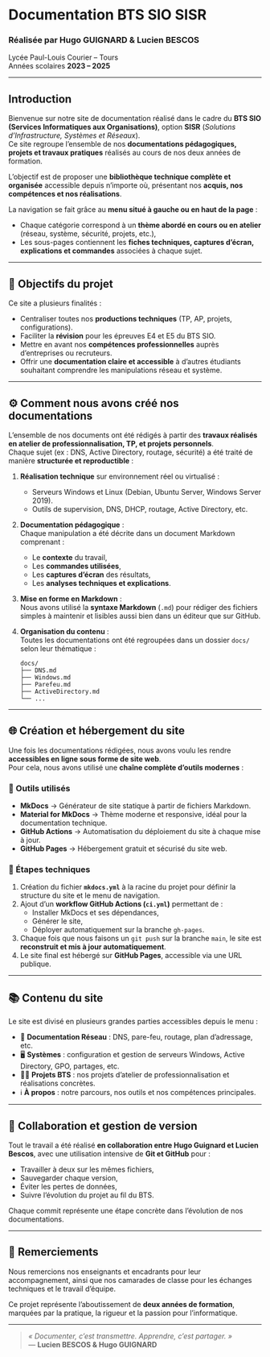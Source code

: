 # Documentation BTS SIO SISR  
### Réalisée par **Hugo GUIGNARD** & **Lucien BESCOS**

Lycée Paul-Louis Courier – Tours  
Années scolaires **2023 – 2025**

---

## Introduction

Bienvenue sur notre site de documentation réalisé dans le cadre du **BTS SIO (Services Informatiques aux Organisations)**, option **SISR** (*Solutions d’Infrastructure, Systèmes et Réseaux*).  
Ce site regroupe l’ensemble de nos **documentations pédagogiques, projets et travaux pratiques** réalisés au cours de nos deux années de formation.

L’objectif est de proposer une **bibliothèque technique complète et organisée** accessible depuis n’importe où, présentant nos **acquis, nos compétences et nos réalisations**.

La navigation se fait grâce au **menu situé à gauche ou en haut de la page** :  
- Chaque catégorie correspond à un **thème abordé en cours ou en atelier** (réseau, système, sécurité, projets, etc.),  
- Les sous-pages contiennent les **fiches techniques, captures d’écran, explications et commandes** associées à chaque sujet.

---

## 🧠 Objectifs du projet

Ce site a plusieurs finalités :

- Centraliser toutes nos **productions techniques** (TP, AP, projets, configurations).  
- Faciliter la **révision** pour les épreuves E4 et E5 du BTS SIO.  
- Mettre en avant nos **compétences professionnelles** auprès d’entreprises ou recruteurs.  
- Offrir une **documentation claire et accessible** à d’autres étudiants souhaitant comprendre les manipulations réseau et système.

---

## ⚙️ Comment nous avons créé nos documentations

L’ensemble de nos documents ont été rédigés à partir des **travaux réalisés en atelier de professionnalisation, TP, et projets personnels**.  
Chaque sujet (ex : DNS, Active Directory, routage, sécurité) a été traité de manière **structurée et reproductible** :

1. **Réalisation technique** sur environnement réel ou virtualisé :  
   - Serveurs Windows et Linux (Debian, Ubuntu Server, Windows Server 2019).  
   - Outils de supervision, DNS, DHCP, routage, Active Directory, etc.

2. **Documentation pédagogique** :  
   Chaque manipulation a été décrite dans un document Markdown comprenant :
   - Le **contexte** du travail,  
   - Les **commandes utilisées**,  
   - Les **captures d’écran** des résultats,  
   - Les **analyses techniques et explications**.

3. **Mise en forme en Markdown** :  
   Nous avons utilisé la **syntaxe Markdown** (`.md`) pour rédiger des fichiers simples à maintenir et lisibles aussi bien dans un éditeur que sur GitHub.

4. **Organisation du contenu** :  
   Toutes les documentations ont été regroupées dans un dossier `docs/` selon leur thématique :
   ```
   docs/
   ├── DNS.md
   ├── Windows.md
   ├── Parefeu.md
   ├── ActiveDirectory.md
   └── ...
   ```

---

## 🌐 Création et hébergement du site

Une fois les documentations rédigées, nous avons voulu les rendre **accessibles en ligne sous forme de site web**.  
Pour cela, nous avons utilisé une **chaîne complète d’outils modernes** :

### 🔧 Outils utilisés
- **MkDocs** → Générateur de site statique à partir de fichiers Markdown.  
- **Material for MkDocs** → Thème moderne et responsive, idéal pour la documentation technique.  
- **GitHub Actions** → Automatisation du déploiement du site à chaque mise à jour.  
- **GitHub Pages** → Hébergement gratuit et sécurisé du site web.

### 🧩 Étapes techniques
1. Création du fichier **`mkdocs.yml`** à la racine du projet pour définir la structure du site et le menu de navigation.  
2. Ajout d’un **workflow GitHub Actions (`ci.yml`)** permettant de :
   - Installer MkDocs et ses dépendances,
   - Générer le site,
   - Déployer automatiquement sur la branche `gh-pages`.  
3. Chaque fois que nous faisons un `git push` sur la branche `main`, le site est **reconstruit et mis à jour automatiquement**.  
4. Le site final est hébergé sur **GitHub Pages**, accessible via une URL publique.

---

## 📚 Contenu du site

Le site est divisé en plusieurs grandes parties accessibles depuis le menu :

- 📡 **Documentation Réseau** : DNS, pare-feu, routage, plan d’adressage, etc.  
- 🖥️ **Systèmes** : configuration et gestion de serveurs Windows, Active Directory, GPO, partages, etc.  
- 🧑‍💻 **Projets BTS** : nos projets d’atelier de professionnalisation et réalisations concrètes.  
- ℹ️ **À propos** : notre parcours, nos outils et nos compétences principales.

---

## 🤝 Collaboration et gestion de version

Tout le travail a été réalisé **en collaboration entre Hugo Guignard et Lucien Bescos**, avec une utilisation intensive de **Git et GitHub** pour :
- Travailler à deux sur les mêmes fichiers,
- Sauvegarder chaque version,
- Éviter les pertes de données,
- Suivre l’évolution du projet au fil du BTS.

Chaque commit représente une étape concrète dans l’évolution de nos documentations.

---

## 🙌 Remerciements

Nous remercions nos enseignants et encadrants pour leur accompagnement, ainsi que nos camarades de classe pour les échanges techniques et le travail d’équipe.  

Ce projet représente l’aboutissement de **deux années de formation**, marquées par la pratique, la rigueur et la passion pour l’informatique.

---

> _« Documenter, c’est transmettre. Apprendre, c’est partager. »_  
> — **Lucien BESCOS & Hugo GUIGNARD**
